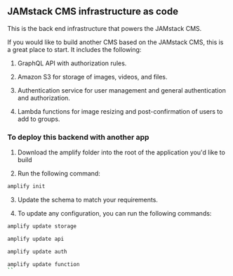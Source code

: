 ## JAMstack CMS infrastructure as code

This is the back end infrastructure that powers the JAMstack CMS.

If you would like to build another CMS based on the JAMstack CMS, this is a great place to start. It includes the following:

1. GraphQL API with authorization rules.

2. Amazon S3 for storage of images, videos, and files.

3. Authentication service for user management and general authentication and authorization.

4. Lambda functions for image resizing and post-confirmation of users to add to groups.

### To deploy this backend with another app

1. Download the amplify folder into the root of the application you'd like to build

2. Run the following command:

```sh
amplify init
```

3. Update the schema to match your requirements.

4. To update any configuration, you can run the following commands:

```sh
amplify update storage

amplify update api

amplify update auth

amplify update function
``

